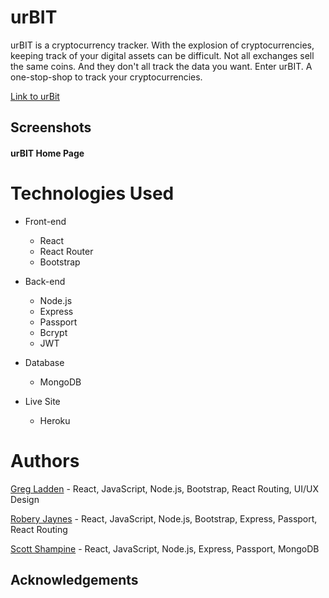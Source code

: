 # urBIT

urBIT is a cryptocurrency tracker. With the explosion of cryptocurrencies, keeping track of your digital assets can be difficult. Not all exchanges sell the same coins. And they don't all track the data you want. Enter urBIT. A one-stop-shop to track your cryptocurrencies. 

[Link to urBit](https://p3a.herokuapp.com/)

## Screenshots

#### urBIT Home Page



# Technologies Used

* Front-end
  * React
  * React Router
  * Bootstrap
 
* Back-end
  * Node.js
  * Express
  * Passport
  * Bcrypt
  * JWT

* Database
  * MongoDB

* Live Site
  * Heroku

# Authors

[Greg Ladden](https://github.com/gldigital) - React, JavaScript, Node.js, Bootstrap, React Routing, UI/UX Design

[Robery Jaynes](https://github.com/raj594) - React, JavaScript, Node.js, Bootstrap, Express, Passport, React Routing

[Scott Shampine](https://github.com/sshampine) - React, JavaScript, Node.js, Express, Passport, MongoDB

## Acknowledgements

